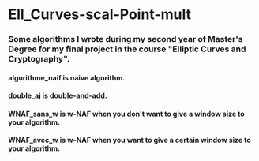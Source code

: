 # Ell_Curves-scal-Point-mult
### Some algorithms I wrote during my second year of Master's Degree for my final project in the course "Elliptic Curves and Cryptography". 
#### algorithme_naif is naive algorithm. 
#### double_aj is double-and-add.
#### WNAF_sans_w is w-NAF when you don't want to give a window size to your algorithm. 
#### WNAF_avec_w is w-NAF when you want to give a certain window size to your algorithm. 
